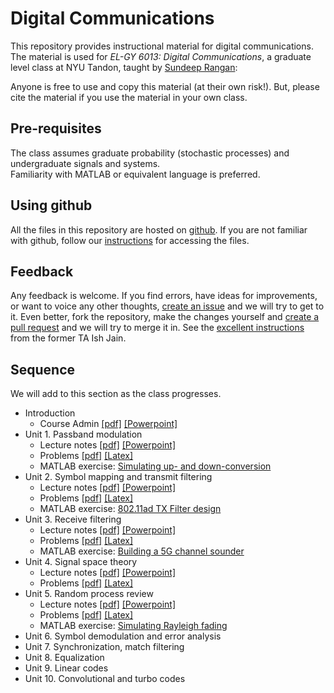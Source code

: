 # Digital Communications

This repository provides instructional material for 
digital communications.  The material is used for 
*EL-GY 6013: Digital Communications*, a graduate level class at NYU Tandon,
taught by [Sundeep Rangan](http://wireless.engineering.nyu.edu/sundeep-rangan/):

Anyone is free to use and copy this material (at their own risk!).
But, please cite the material if you use the material in your own class.

## Pre-requisites

The class assumes graduate probability (stochastic processes) and 
undergraduate signals and systems.  
Familiarity with MATLAB or equivalent language is
preferred.  

## Using github 
All the files in this repository are hosted on [github](https://github.com/).
If you are not familiar with github, follow our [instructions](./basics/github.md)
for accessing the files.

## Feedback
Any feedback is welcome.  If you find errors, have ideas for improvements,
or want to voice any other thoughts, [create an issue](https://help.github.com/articles/creating-an-issue/)
and we will try to get to it.
Even better, fork the repository, make the changes yourself and
[create a pull request](https://help.github.com/articles/about-pull-requests/)
and we will try to merge it in.  See the [excellent instructions](https://github.com/ishjain/learnGithub/blob/master/updateMLrepo.md)
from the former TA Ish Jain.


## Sequence
We will add to this section as the class progresses.

* Introduction
    * Course Admin [[pdf]](./Lectures/CourseAdmin.pdf) [[Powerpoint]](./Lectures/CourseAdmin.pptx)
* Unit 1.  Passband modulation
    * Lecture notes [[pdf]](./Lectures/Unit01_Passband.pdf) [[Powerpoint]](./Lectures/Unit01_Passband.pptx)
    * Problems [[pdf]](./unit01_passband/prob_passband.pdf) [[Latex]](./unit01_passband/prob_passband.tex)
    * MATLAB exercise:  [Simulating up- and down-conversion](./unit01_passband/lab_passband_partial.m)
* Unit 2.  Symbol mapping and transmit filtering
    * Lecture notes [[pdf]](./Lectures/Unit02_TxFilter.pdf) [[Powerpoint]](./Lectures/Unit02_TxFilter.pptx)
    * Problems [[pdf]](./unit02_tx_filter/prob_tx_filter.pdf) [[Latex]](./unit02_tx_filter/prob_tx_filter.tex)
    * MATLAB exercise:  [802.11ad TX Filter design](./unit02_tx_filter/lab_tx_filt_partial.m)  
* Unit 3.  Receive filtering 
    * Lecture notes [[pdf]](./Lectures/Unit03_RxFilter.pdf) [[Powerpoint]](./Lectures/Unit03_RxFilter.pptx)
    * Problems [[pdf]](./unit03_rx_filter/prob_rx_filter.pdf) [[Latex]](./unit03_rx_filter/prob_rx_filter.tex)
    * MATLAB exercise:  [Building a 5G channel sounder](./unit03_rx_filter/lab_chan_sounder_partial.m)
* Unit 4.  Signal space theory
    * Lecture notes [[pdf]](./Lectures/Unit04_SignalSpace.pdf) [[Powerpoint]](./Lectures/Unit04_SignalSpace.pptx)
    * Problems [[pdf]](./unit04_sig_space/prob_sig_space.pdf) [[Latex]](./unit04_sig_space/prob_sig_space.tex)
* Unit 5.  Random process review
    * Lecture notes [[pdf]](./Lectures/Unit05_RandProc.pdf) [[Powerpoint]](./Lectures/Unit05_RandProc.pptx)
    * Problems [[pdf]](./unit05_rand_process/prob_rand_proc.pdf) [[Latex]](./unit05_rand_process/prob_rand_proc.tex)
    * MATLAB exercise:  [Simulating Rayleigh fading](./unit05_rand_proc/lab_rayleigh_partial.m)
* Unit 6.  Symbol demodulation and error analysis
* Unit 7.  Synchronization, match filtering
* Unit 8.  Equalization
* Unit 9.  Linear codes
* Unit 10.  Convolutional and turbo codes


